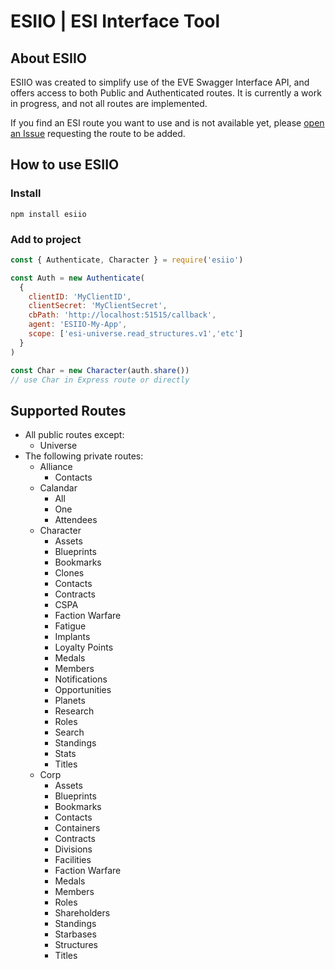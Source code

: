 # ESIIO | ESI Interface Tool
## About ESIIO
ESIIO was created to simplify use of the EVE Swagger Interface API, and offers access to both Public and Authenticated routes. It is currently a work in progress, and not all routes are implemented. 

If you find an ESI route you want to use and is not available yet, please [open an Issue](https://github.com/karnthis/esiio/issues/new) requesting the route to be added.

## How to use ESIIO

### Install
```shell
npm install esiio
```
### Add to project
```javascript
const { Authenticate, Character } = require('esiio')

const Auth = new Authenticate(
  {
    clientID: 'MyClientID',
    clientSecret: 'MyClientSecret',
    cbPath: 'http://localhost:51515/callback',
    agent: 'ESIIO-My-App',
    scope: ['esi-universe.read_structures.v1','etc']
  }
)

const Char = new Character(auth.share())
// use Char in Express route or directly
```

## Supported Routes
- All public routes except:
  - Universe
- The following private routes:
  - Alliance
    - Contacts
  - Calandar
    - All
    - One
    - Attendees
  - Character
    - Assets
    - Blueprints
    - Bookmarks
    - Clones
    - Contacts
    - Contracts
    - CSPA
    - Faction Warfare
    - Fatigue
    - Implants
    - Loyalty Points
    - Medals
    - Members
    - Notifications
    - Opportunities
    - Planets
    - Research
    - Roles
    - Search
    - Standings
    - Stats
    - Titles
  - Corp
    - Assets
    - Blueprints
    - Bookmarks
    - Contacts
    - Containers
    - Contracts
    - Divisions
    - Facilities
    - Faction Warfare
    - Medals
    - Members
    - Roles
    - Shareholders
    - Standings
    - Starbases
    - Structures
    - Titles